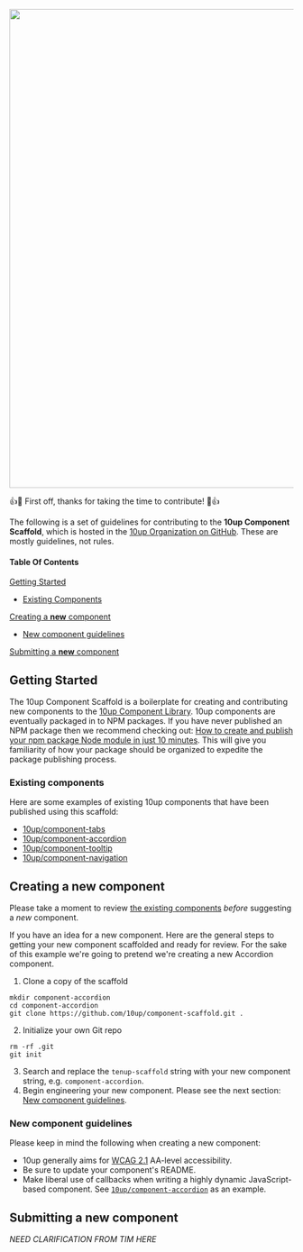 <a href="https://10up.com/contact/"><img src="https://10updotcom-wpengine.s3.amazonaws.com/uploads/2016/10/10up-Github-Banner.png" width="850"></a>

:+1::tada: First off, thanks for taking the time to contribute! :tada::+1:

The following is a set of guidelines for contributing to the __10up Component Scaffold__, which is hosted in the [10up Organization on GitHub](https://github.com/10up). These are mostly guidelines, not rules.

#### Table Of Contents

[Getting Started](#getting-started)
* [Existing Components](#existing-components)

[Creating a __new__ component](#creating-a-new-component)
* [New component guidelines](#new-component-guidelines)

[Submitting a __new__ component](#submitting-a-new-component)

## Getting Started

The 10up Component Scaffold is a boilerplate for creating and contributing new components to the [10up Component Library](https://10up.github.io/wp-component-library/). 10up components are eventually packaged in to NPM packages. If you have never published an NPM package then we recommend checking out: [How to create and publish your npm package Node module in just 10 minutes](https://www.signet.hr/how-to-create-and-publish-your-npm-package-node-module-in-just-10-minutes/). This will give you familiarity of how your package should be organized to expedite the package publishing process.

### Existing components

Here are some examples of existing 10up components that have been published using this scaffold:

* [10up/component-tabs](https://github.com/10up/component-tabs)
* [10up/component-accordion](https://github.com/10up/component-accordion)
* [10up/component-tooltip](https://github.com/10up/component-tooltip)
* [10up/component-navigation](https://github.com/10up/component-navigation)

## Creating a __new__ component

Please take a moment to review [the existing components](#existing-components) _before_ suggesting a _new_ component.

If you have an idea for a new component. Here are the general steps to getting your new component scaffolded and ready for review. For the sake of this example we're going to pretend we're creating a new Accordion component.

1. Clone a copy of the scaffold

```
mkdir component-accordion
cd component-accordion
git clone https://github.com/10up/component-scaffold.git .
```
2. Initialize your own Git repo

```
rm -rf .git
git init
```

3. Search and replace the `tenup-scaffold` string with your new component string, e.g. `component-accordion`.
4. Begin engineering your new component. Please see the next section: [New component guidelines](#new-component-guidelines).

### New component guidelines

Please keep in mind the following when creating a new component:

* 10up generally aims for [WCAG 2.1](https://www.w3.org/TR/WCAG21/) AA-level accessibility.
* Be sure to update your component's README.
* Make liberal use of callbacks when writing a highly dynamic JavaScript-based component. See [`10up/component-accordion`](https://github.com/10up/component-accordion#callbacks) as an example.

## Submitting a __new__ component

_NEED CLARIFICATION FROM TIM HERE_
